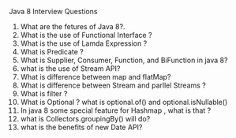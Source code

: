    Java 8 Interview Questions
1. What are the fetures of Java 8?.
2. What is the use of Functional Interface ?
3. What is the use of Lamda Expression ?
4. What is Predicate ?
5. What is Supplier, Consumer, Function, and BiFunction in java 8?
6. what is the use of Stream API?
7. What is difference between map and flatMap?
8. What is difference between Stream and parllel Streams ?
9. What is filter ?
10. What is Optional ? what is optional.of() and optional.isNullable()
11. In java 8 some special feature for Hashmap , what is that ?
12. what is Collectors.groupingBy() will do?
13. what is the benefits of new Date API?
